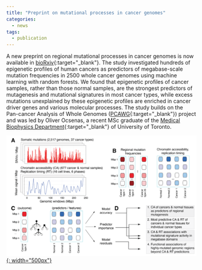 ```yaml
---
title: "Preprint on mutational processes in cancer genomes"
categories:
  - news
tags:
  - publication
---
```


A new preprint on regional mutational processes in cancer genomes is now available in [bioRxiv][preprint]{:target="_blank"}. The study investigated hundreds of epigenetic profiles of human cancers as predictors of megabase-scale mutation frequencies in 2500 whole cancer genomes using machine learning with random forests. We found that epigenetic profiles of cancer samples, rather than those normal samples, are the strongest predictors of mutagenesis and mutational signatures in most cancer types, while excess mutations unexplained by these epigenetic profiles are enriched in cancer driver genes and various molecular processes. The study builds on the Pan-cancer Analysis of Whole Genomes ([PCAWG][PCAWG]{:target="_blank"}) project and was led by Oliver Ocsenas, a recent MSc graduate of the [Medical Biophysics Department][MBP]{:target="_blank"} of University of Toronto. 

[![news_CA2M](/assets/images/news_CA2M.png){: width="500px"}](/assets/images/news_CA2M.png)

[preprint]: https://www.biorxiv.org/content/10.1101/2021.05.14.444202v1
[PCAWG]: https://nature.com/articles/s41586-020-1969-6
[MBP]: https://medbio.utoronto.ca/medical-biophysics